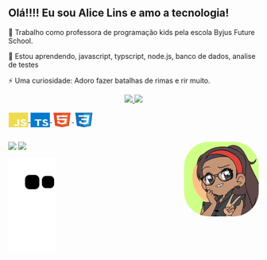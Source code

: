 ## Olá!!!! Eu sou  Alice Lins e amo a tecnologia!
🔭 Trabalho como professora de programação kids pela escola Byjus Future School.

🌱 Estou aprendendo, javascript, typscript, node.js, banco de dados, analise de testes

⚡ Uma curiosidade: Adoro fazer batalhas de rimas e rir muito.

<div align="center">
  <a href="https://github.com/Alice_Lins">
  <img height="150em" src="https://github-readme-stats.vercel.app/api?username=Alice-Lins&show_icons=true&theme=dracula&include_all_commits=true&count_private=true"/>
  <img height="150em" src="https://github-readme-stats.vercel.app/api/top-langs/?username=Alice-Lins&layout=compact&langs_count=7&theme=dracula"/>
</div>

<div style="display: inline_block"><br>
  <img align="center" alt="Alice-Js" height="30" width="40" src="https://raw.githubusercontent.com/devicons/devicon/master/icons/javascript/javascript-plain.svg">
  <img align="center" alt="Alice-Ts" height="30" width="40" src="https://raw.githubusercontent.com/devicons/devicon/master/icons/typescript/typescript-plain.svg">
  
  <img align="center" alt="Alice-HTML" height="30" width="40" src="https://raw.githubusercontent.com/devicons/devicon/master/icons/html5/html5-original.svg">
  <img align="center" alt="Alice-CSS" height="30" width="40" src="https://raw.githubusercontent.com/devicons/devicon/master/icons/css3/css3-original.svg">
  
  ##
 
<div> 
  <a href="https://www.instagram.com/linsalicedasilva/" target="_blank"><img src="https://img.shields.io/badge/-Instagram-%23E4405F?style=for-the-badge&logo=instagram&logoColor=white" target="_blank"></a>
  <a href="https://www.linkedin.com/in/alice-lins-araujo/" target="_blank"><img src="https://img.shields.io/badge/-LinkedIn-%230077B5?style=for-the-badge&logo=linkedin&logoColor=white" target="_blank"></a> 
   <img align="right" alt="Alice-pic" height="150" style="border-radius:50px;"
   src="https://github.com/Alice-Lins/Alice-Lins/blob/main/download20220702193531.png">
</div>
 
  ![Snake animation](https://github.com/rafaballerini/rafaballerini/blob/output/github-contribution-grid-snake.svg)
 
</div>


